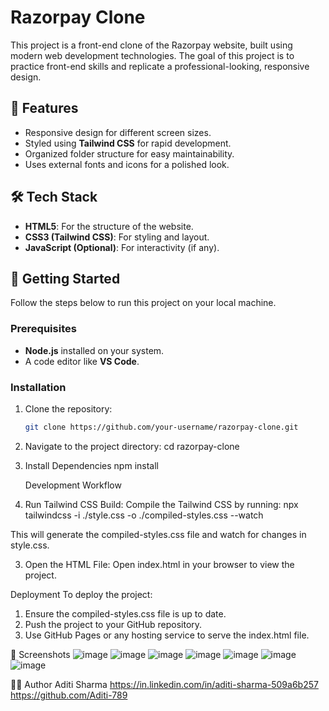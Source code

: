# Razorpay Clone

This project is a front-end clone of the Razorpay website, built using modern web development technologies. The goal of this project is to practice front-end skills and replicate a professional-looking, responsive design.

## 🚀 Features

- Responsive design for different screen sizes.
- Styled using **Tailwind CSS** for rapid development.
- Organized folder structure for easy maintainability.
- Uses external fonts and icons for a polished look.

## 🛠️ Tech Stack

- **HTML5**: For the structure of the website.
- **CSS3 (Tailwind CSS)**: For styling and layout.
- **JavaScript (Optional)**: For interactivity (if any).


## 🚀 Getting Started

Follow the steps below to run this project on your local machine.

### Prerequisites

- **Node.js** installed on your system.
- A code editor like **VS Code**.

### Installation

1. Clone the repository:
   ```bash
   git clone https://github.com/your-username/razorpay-clone.git
2. Navigate to the project directory:
   cd razorpay-clone
   
4. Install Dependencies
   npm install

   Development Workflow
1. Run Tailwind CSS Build: Compile the Tailwind CSS by running:
npx tailwindcss -i ./style.css -o ./compiled-styles.css --watch

This will generate the compiled-styles.css file and watch for changes in style.css.

3. Open the HTML File: Open index.html in your browser to view the project.

Deployment
To deploy the project:

1. Ensure the compiled-styles.css file is up to date.
2. Push the project to your GitHub repository.
3. Use GitHub Pages or any hosting service to serve the index.html file.

📸 Screenshots
![image](https://github.com/user-attachments/assets/89806eb9-17c4-484e-b53c-2e99db644013)
![image](https://github.com/user-attachments/assets/5382696e-968c-40c5-b99b-994b559a48b0)
![image](https://github.com/user-attachments/assets/0eee8a75-017e-4eb0-bea4-53fd166d94a1)
![image](https://github.com/user-attachments/assets/39331be0-cac8-4fbe-8fe4-277c8f3e8a30)
![image](https://github.com/user-attachments/assets/95748057-2a67-499a-a808-1a73c831aba5)
![image](https://github.com/user-attachments/assets/9720c501-1754-4a81-ba02-8e431edb5f7f)
![image](https://github.com/user-attachments/assets/b407b2c2-16e9-4527-880c-7b8f07baa9f0)

👩‍💻 Author
Aditi Sharma
https://in.linkedin.com/in/aditi-sharma-509a6b257
https://github.com/Aditi-789

